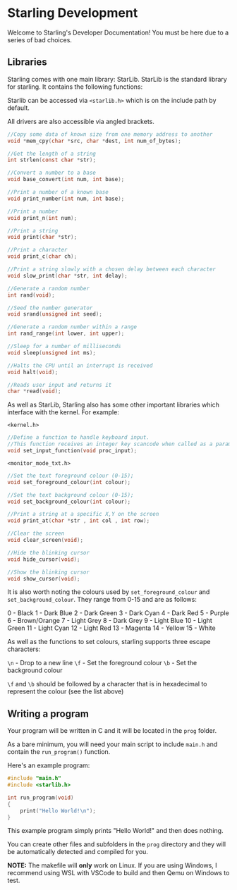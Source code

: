 # Starling Development

Welcome to Starling's Developer Documentation! You must be here due to a series of bad choices. 

## Libraries

Starling comes with one main library: StarLib. StarLib is the standard library for starling. It contains the following functions:

Starlib can be accessed via `<starlib.h>` which is on the include path by default.

All drivers are also accessible via angled brackets.

```C
//Copy some data of known size from one memory address to another
void *mem_cpy(char *src, char *dest, int num_of_bytes);

//Get the length of a string
int strlen(const char *str);

//Convert a number to a base
void base_convert(int num, int base);

//Print a number of a known base
void print_number(int num, int base);

//Print a number
void print_n(int num);

//Print a string
void print(char *str);

//Print a character
void print_c(char ch);

//Print a string slowly with a chosen delay between each character
void slow_print(char *str, int delay);

//Generate a random number
int rand(void);

//Seed the number generator
void srand(unsigned int seed);

//Generate a random number within a range
int rand_range(int lower, int upper);

//Sleep for a number of milliseconds
void sleep(unsigned int ms);

//Halts the CPU until an interrupt is received
void halt(void);

//Reads user input and returns it
char *read(void);
```

As well as StarLib, Starling also has some other important libraries which interface with the kernel. For example:

`<kernel.h>`

```C
//Define a function to handle keyboard input.
//This function receives an integer key scancode when called as a parameter.
void set_input_function(void proc_input);
```

`<monitor_mode_txt.h>`

```C
//Set the text foreground colour (0-15);
void set_foreground_colour(int colour);

//Set the text background colour (0-15);
void set_background_colour(int colour);

//Print a string at a specific X,Y on the screen
void print_at(char *str , int col , int row);

//Clear the screen
void clear_screen(void);

//Hide the blinking cursor
void hide_cursor(void);

//Show the blinking cursor
void show_cursor(void);
```

It is also worth noting the colours used by `set_foreground_colour` and `set_background_colour`. They range from 0-15 and are as follows:

0 - Black
1 - Dark Blue
2 - Dark Green
3 - Dark Cyan
4 - Dark Red
5 - Purple
6 - Brown/Orange
7 - Light Grey
8 - Dark Grey
9 - Light Blue
10 - Light Green
11 - Light Cyan
12 - Light Red
13 - Magenta
14 - Yellow
15 - White

As well as the functions to set colours, starling supports three escape characters:

`\n` - Drop to a new line
`\f` - Set the foreground colour
`\b` - Set the background colour

`\f` and `\b` should be followed by a character that is in hexadecimal to represent the colour (see the list above)

## Writing a program

Your program will be written in C and it will be located in the `prog` folder.

As a bare minimum, you will need your main script to include `main.h` and contain the `run_program()` function.

Here's an example program:

```C
#include "main.h"
#include <starlib.h>

int run_program(void)
{
	print("Hello World!\n");
}
```
This example program simply prints "Hello World!" and then does nothing. 

You can create other files and subfolders in the `prog` directory and they will be automatically detected and compiled for you.

**NOTE:** The makefile will **only** work on Linux. If you are using Windows, I recommend using WSL with VSCode to build and then Qemu on Windows to test.